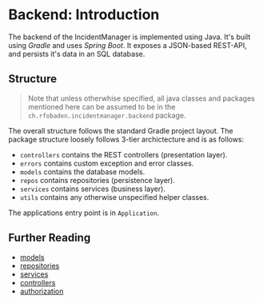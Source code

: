 # Backend: Introduction

The backend of the IncidentManager is implemented using Java. It's built using _Gradle_ and uses _Spring Boot_.
It exposes a JSON-based REST-API, and persists it's data in an SQL database.

## Structure

> Note that unless otherwhise specified, all java classes and packages mentioned here can be assumed to be in the `ch.rfobaden.incidentmanager.backend` package.

The overall structure follows the standard Gradle project layout. The package structure loosely follows 3-tier archictecture and is as follows:

- `controllers` contains the REST controllers (presentation layer).
- `errors` contains custom exception and error classes.
- `models` contains the database models.
- `repos` contains repositories (persistence layer).
- `services` contains services (business layer).
- `utils` contains any otherwise unspecified helper classes.

The applications entry point is in `Application`.

## Further Reading

- [models](./002-models.md)
- [repositories](./003-repositories.md)
- [services](./004-services.md)
- [controllers](./004-controllers.md)
- [authorization](./006-authorization.md)
